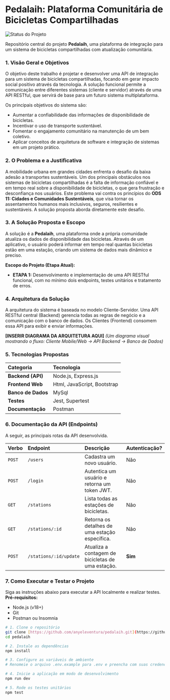 # Pedalaih: Plataforma Comunitária de Bicicletas Compartilhadas

![Status do Projeto](https://img.shields.io/badge/status-em%20desenvolvimento-yellow)

Repositório central do projeto **Pedalaih**, uma plataforma de integração para um sistema de bicicletas compartilhadas com atualização comunitária.

### 1. Visão Geral e Objetivos

O objetivo deste trabalho é projetar e desenvolver uma API de integração para um sistema de bicicletas compartilhadas, focando em gerar impacto social positivo através da tecnologia. A solução funcional permite a comunicação entre diferentes sistemas (cliente e servidor) através de uma API RESTful, que servirá de base para um futuro sistema multiplataforma.

Os principais objetivos do sistema são:
* Aumentar a confiabilidade das informações de disponibilidade de bicicletas.
* Incentivar o uso de transporte sustentável.
* Fomentar o engajamento comunitário na manutenção de um bem coletivo.
* Aplicar conceitos de arquitetura de software e integração de sistemas em um projeto prático.

### 2. O Problema e a Justificativa

A mobilidade urbana em grandes cidades enfrenta o desafio da baixa adesão a transportes sustentáveis. Um dos principais obstáculos nos sistemas de bicicletas compartilhadas é a falta de informação confiável e em tempo real sobre a disponibilidade de bicicletas, o que gera frustração e desconfiança nos usuários. Este problema vai contra os princípios do **ODS 11: Cidades e Comunidades Sustentáveis**, que visa tornar os assentamentos humanos mais inclusivos, seguros, resilientes e sustentáveis. A solução proposta aborda diretamente este desafio.

### 3. A Solução Proposta e Escopo

A solução é a **Pedalaih**, uma plataforma onde a própria comunidade atualiza os dados de disponibilidade das bicicletas. Através de um aplicativo, o usuário poderá informar em tempo real quantas bicicletas estão em uma estação, criando um sistema de dados mais dinâmico e preciso.

**Escopo do Projeto (Etapa Atual):**
* **ETAPA 1:** Desenvolvimento e implementação de uma API RESTful funcional, com no mínimo dois endpoints, testes unitários e tratamento de erros.

### 4. Arquitetura da Solução

A arquitetura do sistema é baseada no modelo Cliente-Servidor. Uma API RESTful central (Backend) gerencia todas as regras de negócio e a comunicação com o banco de dados. Os Clientes (Frontend) consomem essa API para exibir e enviar informações.

**[INSERIR DIAGRAMA DA ARQUITETURA AQUI]**
*(Um diagrama visual mostrando o fluxo: Cliente Mobile/Web -> API Backend -> Banco de Dados)*

### 5. Tecnologias Propostas

| Categoria          | Tecnologia              |
| :----------------- | :---------------------- |
| **Backend (API)** | Node.js, Express.js     |
| **Frontend Web** | Html, JavaScript, Bootstrap      |
| **Banco de Dados** | MySql              |
| **Testes** | Jest, Supertest         |
| **Documentação** | Postman                 |

### 6. Documentação da API (Endpoints)

A seguir, as principais rotas da API desenvolvida.

| Verbo | Endpoint                  | Descrição                                        | Autenticação? |
| :---- | :------------------------ | :----------------------------------------------- | :------------ |
| `POST`| `/users`                  | Cadastra um novo usuário.                        | Não           |
| `POST`| `/login`                  | Autentica um usuário e retorna um token JWT.     | Não           |
| `GET` | `/stations`               | Lista todas as estações de bicicletas.           | Não           |
| `GET` | `/stations/:id`           | Retorna os detalhes de uma estação específica.   | Não           |
| `POST`| `/stations/:id/update`    | Atualiza a contagem de bicicletas de uma estação.| **Sim** |

### 7. Como Executar e Testar o Projeto

Siga as instruções abaixo para executar a API localmente e realizar testes.
**Pré-requisitos:**
* Node.js (v18+)
* Git
* Postman ou Insomnia

```bash
# 1. Clone o repositório
git clone [https://github.com/anyeleventura/pedalaih.git](https://github.com/anyeleventura/pedalaih.git)
cd pedalaih

# 2. Instale as dependências
npm install

# 3. Configure as variáveis de ambiente
# Renomeie o arquivo .env.example para .env e preencha com suas credenciais do banco de dados

# 4. Inicie a aplicação em modo de desenvolvimento
npm run dev

# 5. Rode os testes unitários
npm test
